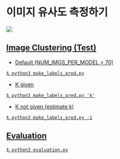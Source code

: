 # 이미지 유사도 측정하기

<a href="https://github.com/geonlee0325/image_clustering/blob/master/LICENSE"><img src="https://img.shields.io/badge/license-MIT-blue.svg">

## Image Clustering (Test)
+ Default (NUM_IMGS_PER_MODEL = 70)
<pre><code>$ python3 make_labels_pred.py</code></pre>
+ K given
<pre><code>$ python3 make_labels_pred.py 'k'</code></pre>
+ K not given (estimate k)
<pre><code>$ python3 make_labels_pred.py -1</code></pre>

## Evaluation
<pre><code>$ python3 evaluation.py</code></pre>
